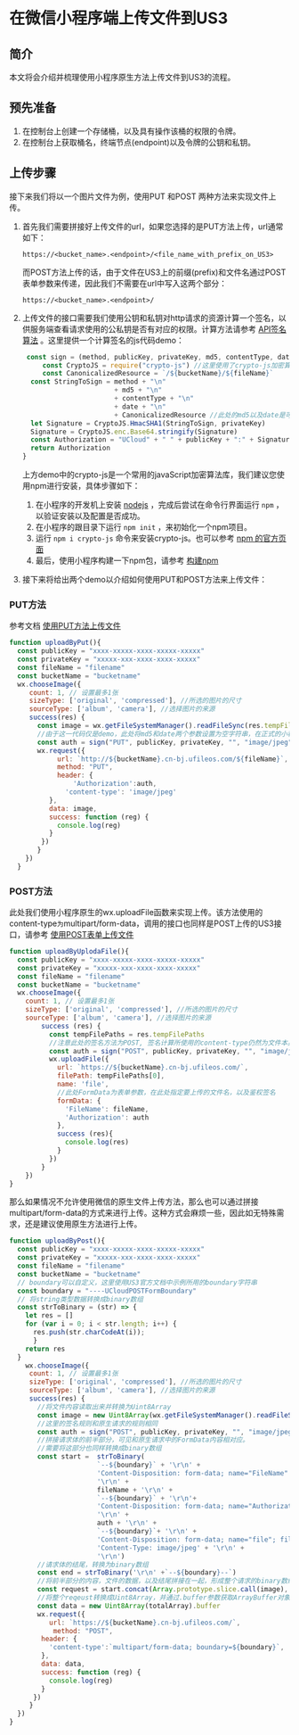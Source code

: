 # 在微信小程序端上传文件到US3

## 简介

本文将会介绍并梳理使用小程序原生方法上传文件到US3的流程。

## 预先准备

1. 在控制台上创建一个存储桶，以及具有操作该桶的权限的令牌。
2. 在控制台上获取桶名，终端节点(endpoint)以及令牌的公钥和私钥。

## 上传步骤

接下来我们将以一个图片文件为例，使用PUT 和POST 两种方法来实现文件上传。

1. 首先我们需要拼接好上传文件的url，如果您选择的是PUT方法上传，url通常如下：

   `https://<bucket_name>.<endpoint>/<file_name_with_prefix_on_US3>`

   而POST方法上传的话，由于文件在US3上的前缀(prefix)和文件名通过POST表单参数来传递，因此我们不需要在url中写入这两个部分：

   `https://<bucket_name>.<endpoint>/`

2. 上传文件的接口需要我们使用公钥和私钥对http请求的资源计算一个签名，以供服务端查看请求使用的公私钥是否有对应的权限。计算方法请参考 [API签名算法](https://docs.ucloud.cn/ufile/api/authorization?id=%e6%96%87%e4%bb%b6%e7%ae%a1%e7%90%86%e7%ad%be%e5%90%8d%e7%ae%97%e6%b3%95) 。这里提供一个计算签名的js代码demo：

   ```javascript
    const sign = (method, publicKey, privateKey, md5, contentType, date, bucketName, fileName) =>{
    	const CryptoJS = require("crypto-js") //这里使用了crypto-js加密算法库，安装方法会在后面说明
    	const CanonicalizedResource = `/${bucketName}/${fileName}`
     const StringToSign = method + "\n" 
                          + md5 + "\n" 
                          + contentType + "\n" 
                          + date + "\n"
                          + CanonicalizedResource //此处的md5以及date是可选的，contentType对于PUT请求是可选的，对于POST请求则是必须的
     let Signature = CryptoJS.HmacSHA1(StringToSign, privateKey)
     Signature = CryptoJS.enc.Base64.stringify(Signature)
     const Authorization = "UCloud" + " " + publicKey + ":" + Signature
     return Authorization
   }
   ```

   上方demo中的crypto-js是一个常用的javaScript加密算法库，我们建议您使用npm进行安装，具体步骤如下：

   1. 在小程序的开发机上安装 [nodejs](https://nodejs.org/en/) ，完成后尝试在命令行界面运行 `npm` ，以验证安装以及配置是否成功。
   2. 在小程序的跟目录下运行 `npm init` ，来初始化一个npm项目。
   3. 运行 `npm i crypto-js` 命令来安装crypto-js。也可以参考 [npm 的官方页面](https://www.npmjs.com/package/crypto-js)
   4. 最后，使用小程序构建一下npm包，请参考 [构建npm](https://developers.weixin.qq.com/miniprogram/dev/devtools/npm.html#_2-%E6%9E%84%E5%BB%BA-npm)

3. 接下来将给出两个demo以介绍如何使用PUT和POST方法来上传文件：

### PUT方法

参考文档 [使用PUT方法上传文件](https://docs.ucloud.cn/api/ufile-api/put_file)

```javascript
function uploadByPut(){
  const publicKey = "xxxx-xxxxx-xxxx-xxxxx-xxxxx"
  const privateKey = "xxxxx-xxx-xxxx-xxxx-xxxxx"
  const fileName = "filename"
  const bucketName = "bucketname"
  wx.chooseImage({
     count: 1, // 设置最多1张
     sizeType: ['original', 'compressed'], //所选的图片的尺寸
     sourceType: ['album', 'camera'], //选择图片的来源
     success(res) {
       const image = wx.getFileSystemManager().readFileSync(res.tempFilePaths[0])
       //由于这一代码仅是demo，此处将md5和date两个参数设置为空字符串，在正式的小程序开发中，建议填写这两个参数
       const auth = sign("PUT", publicKey, privateKey, "", "image/jpeg", "", bucketName, fileName)
       wx.request({
         	url: `http://${bucketName}.cn-bj.ufileos.com/${fileName}`, 
         	method: "PUT",
        	header: {
          		'Authorization':auth,
              'content-type': 'image/jpeg'
          },
          data: image,
          success: function (reg) {
            console.log(reg)
          }
        })
       }
    })
  }
```



### POST方法

此处我们使用小程序原生的wx.uploadFile函数来实现上传。该方法使用的content-type` 为 `multipart/form-data，调用的接口也同样是POST上传的US3接口，请参考 [使用POST表单上传文件](https://docs.ucloud.cn/api/ufile-api/post_file)

```javascript
function uploadByUplodaFile(){
  const publicKey = "xxxx-xxxxx-xxxx-xxxxx-xxxxx"
  const privateKey = "xxxxx-xxx-xxxx-xxxx-xxxxx"
  const fileName = "filename"
  const bucketName = "bucketname"
  wx.chooseImage({
    count: 1, // 设置最多1张
    sizeType: ['original', 'compressed'], //所选的图片的尺寸
    sourceType: ['album', 'camera'], //选择图片的来源
        success (res) {
          const tempFilePaths = res.tempFilePaths
          //注意此处的签名方法为POST, 签名计算所使用的content-type仍然为文件本身的mime-type, 即"image/jpeg"
          const auth = sign("POST", publicKey, privateKey, "", "image/jpeg", "", bucketName, fileName)
          wx.uploadFile({
            url: `https://${bucketName}.cn-bj.ufileos.com/`,
            filePath: tempFilePaths[0],
            name: 'file',
            //此处FormData为表单参数，在此处指定要上传的文件名，以及鉴权签名
            formData: {
              'FileName': fileName,
              'Authorization': auth
            },
            success (res){
              console.log(res)
            }
          })
        }
    })
}
```

那么如果情况不允许使用微信的原生文件上传方法，那么也可以通过拼接multipart/form-data的方式来进行上传。这种方式会麻烦一些，因此如无特殊需求，还是建议使用原生方法进行上传。

```javascript
function uploadByPost(){
  const publicKey = "xxxx-xxxxx-xxxx-xxxxx-xxxxx"
  const privateKey = "xxxxx-xxx-xxxx-xxxx-xxxxx"
  const fileName = "filename"
  const bucketName = "bucketname"
  // boundary可以自定义，这里使用US3官方文档中示例所用的boundary字符串
  const boundary = "----UCloudPOSTFormBoundary"
  // 将string类型数据转换成binary数组
  const strToBinary = (str) => {
    let res = []
    for (var i = 0; i < str.length; i++) {
      res.push(str.charCodeAt(i));
      }
    return res
  }
	wx.chooseImage({
     count: 1, // 设置最多1张
     sizeType: ['original', 'compressed'], //所选的图片的尺寸
     sourceType: ['album', 'camera'], //选择图片的来源
     success(res) {
       //将文件内容读取出来并转换为Uint8Array
       const image = new Uint8Array(wx.getFileSystemManager().readFileSync(res.tempFilePaths[0]))
       //这里的签名规则和原生请求的规则相同
       const auth = sign("POST", publicKey, privateKey, "", "image/jpeg", "", bucketName, fileName)
       //拼接请求体的前半部分，可见和原生请求中的FormData内容相对应。
       //需要将这部分也同样转换成binary数组
       const start =  strToBinary(
                      `--${boundary}` + '\r\n' +
                      'Content-Disposition: form-data; name="FileName"' + '\r\n' +
                      '\r\n' +
                      fileName + '\r\n' +
                      `--${boundary}` + '\r\n'+
                      'Content-Disposition: form-data; name="Authorization"' + '\r\n'+
                      '\r\n' +
                      auth + '\r\n' + 
                      `--${boundary}`+ '\r\n' +
                      'Content-Disposition: form-data; name="file"; filename="MyFilename.jpg"' + '\r\n' +
                      'Content-Type: image/jpeg' + '\r\n' +
                      '\r\n')
       //请求体的结尾，转换为binary数组
       const end = strToBinary('\r\n' +`--${boundary}--`)
       //将前半部分的内容，文件的数据，以及结尾拼接在一起，形成整个请求的binary数组
       const request = start.concat(Array.prototype.slice.call(image), end);
       //将整个reqeust转换成Uint8Array，并通过.buffer参数获取ArrayBuffer对象，wx.request函数最终将请求转化为对应的字符串
       const data = new Uint8Array(totalArray).buffer
       wx.request({
          url: `https://${bucketName}.cn-bj.ufileos.com/`,
           method: "POST",
        header: {
          'content-type':`multipart/form-data; boundary=${boundary}`,
        },
        data: data,
        success: function (reg) {
          console.log(reg)
        }
      })
     }
  })
}
```